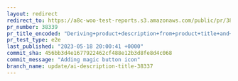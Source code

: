```yaml
---
layout: redirect
redirect_to: https://a8c-woo-test-reports.s3.amazonaws.com/public/pr/38339/e2e/index.html
pr_number: 38339
pr_title_encoded: "Deriving+product+description+from+product+title+and+removing+advanced+form"
pr_test_type: e2e
last_published: "2023-05-18 20:00:41 +0000"
commit_sha: 456bb3d4e1677922462cf488e12b3d8fe8d4c068
commit_message: "Adding magic button icon"
branch_name: update/ai-description-title-38337
---
```

